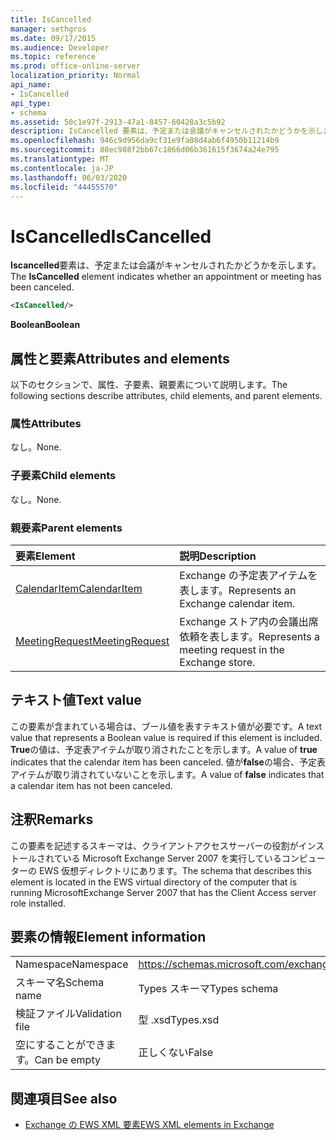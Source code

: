 ```yaml
---
title: IsCancelled
manager: sethgros
ms.date: 09/17/2015
ms.audience: Developer
ms.topic: reference
ms.prod: office-online-server
localization_priority: Normal
api_name:
- IsCancelled
api_type:
- schema
ms.assetid: 50c1e97f-2913-47a1-8457-60428a3c5b92
description: IsCancelled 要素は、予定または会議がキャンセルされたかどうかを示します。
ms.openlocfilehash: 946c9d956da9cf31e9fa08d4ab6f4950b11214b9
ms.sourcegitcommit: 88ec988f2bb67c1866d06b361615f3674a24e795
ms.translationtype: MT
ms.contentlocale: ja-JP
ms.lasthandoff: 06/03/2020
ms.locfileid: "44455570"
---
```

# <a name="iscancelled"></a><span data-ttu-id="a5e28-103">IsCancelled</span><span class="sxs-lookup"><span data-stu-id="a5e28-103">IsCancelled</span></span>

<span data-ttu-id="a5e28-104">**Iscancelled**要素は、予定または会議がキャンセルされたかどうかを示します。</span><span class="sxs-lookup"><span data-stu-id="a5e28-104">The **IsCancelled** element indicates whether an appointment or meeting has been canceled.</span></span> 
  
```xml
<IsCancelled/>
```

 <span data-ttu-id="a5e28-105">**Boolean**</span><span class="sxs-lookup"><span data-stu-id="a5e28-105">**Boolean**</span></span>
## <a name="attributes-and-elements"></a><span data-ttu-id="a5e28-106">属性と要素</span><span class="sxs-lookup"><span data-stu-id="a5e28-106">Attributes and elements</span></span>

<span data-ttu-id="a5e28-107">以下のセクションで、属性、子要素、親要素について説明します。</span><span class="sxs-lookup"><span data-stu-id="a5e28-107">The following sections describe attributes, child elements, and parent elements.</span></span>
  
### <a name="attributes"></a><span data-ttu-id="a5e28-108">属性</span><span class="sxs-lookup"><span data-stu-id="a5e28-108">Attributes</span></span>

<span data-ttu-id="a5e28-109">なし。</span><span class="sxs-lookup"><span data-stu-id="a5e28-109">None.</span></span>
  
### <a name="child-elements"></a><span data-ttu-id="a5e28-110">子要素</span><span class="sxs-lookup"><span data-stu-id="a5e28-110">Child elements</span></span>

<span data-ttu-id="a5e28-111">なし。</span><span class="sxs-lookup"><span data-stu-id="a5e28-111">None.</span></span>
  
### <a name="parent-elements"></a><span data-ttu-id="a5e28-112">親要素</span><span class="sxs-lookup"><span data-stu-id="a5e28-112">Parent elements</span></span>

|<span data-ttu-id="a5e28-113">**要素**</span><span class="sxs-lookup"><span data-stu-id="a5e28-113">**Element**</span></span>|<span data-ttu-id="a5e28-114">**説明**</span><span class="sxs-lookup"><span data-stu-id="a5e28-114">**Description**</span></span>|
|:-----|:-----|
|[<span data-ttu-id="a5e28-115">CalendarItem</span><span class="sxs-lookup"><span data-stu-id="a5e28-115">CalendarItem</span></span>](calendaritem.md) <br/> |<span data-ttu-id="a5e28-116">Exchange の予定表アイテムを表します。</span><span class="sxs-lookup"><span data-stu-id="a5e28-116">Represents an Exchange calendar item.</span></span>  <br/> |
|[<span data-ttu-id="a5e28-117">MeetingRequest</span><span class="sxs-lookup"><span data-stu-id="a5e28-117">MeetingRequest</span></span>](meetingrequest.md) <br/> |<span data-ttu-id="a5e28-118">Exchange ストア内の会議出席依頼を表します。</span><span class="sxs-lookup"><span data-stu-id="a5e28-118">Represents a meeting request in the Exchange store.</span></span>  <br/> |
   
## <a name="text-value"></a><span data-ttu-id="a5e28-119">テキスト値</span><span class="sxs-lookup"><span data-stu-id="a5e28-119">Text value</span></span>

<span data-ttu-id="a5e28-120">この要素が含まれている場合は、ブール値を表すテキスト値が必要です。</span><span class="sxs-lookup"><span data-stu-id="a5e28-120">A text value that represents a Boolean value is required if this element is included.</span></span> <span data-ttu-id="a5e28-121">**True**の値は、予定表アイテムが取り消されたことを示します。</span><span class="sxs-lookup"><span data-stu-id="a5e28-121">A value of **true** indicates that the calendar item has been canceled.</span></span> <span data-ttu-id="a5e28-122">値が**false**の場合、予定表アイテムが取り消されていないことを示します。</span><span class="sxs-lookup"><span data-stu-id="a5e28-122">A value of **false** indicates that a calendar item has not been canceled.</span></span> 
  
## <a name="remarks"></a><span data-ttu-id="a5e28-123">注釈</span><span class="sxs-lookup"><span data-stu-id="a5e28-123">Remarks</span></span>

<span data-ttu-id="a5e28-124">この要素を記述するスキーマは、クライアントアクセスサーバーの役割がインストールされている Microsoft Exchange Server 2007 を実行しているコンピューターの EWS 仮想ディレクトリにあります。</span><span class="sxs-lookup"><span data-stu-id="a5e28-124">The schema that describes this element is located in the EWS virtual directory of the computer that is running MicrosoftExchange Server 2007 that has the Client Access server role installed.</span></span>
  
## <a name="element-information"></a><span data-ttu-id="a5e28-125">要素の情報</span><span class="sxs-lookup"><span data-stu-id="a5e28-125">Element information</span></span>

|||
|:-----|:-----|
|<span data-ttu-id="a5e28-126">Namespace</span><span class="sxs-lookup"><span data-stu-id="a5e28-126">Namespace</span></span>  <br/> |https://schemas.microsoft.com/exchange/services/2006/types  <br/> |
|<span data-ttu-id="a5e28-127">スキーマ名</span><span class="sxs-lookup"><span data-stu-id="a5e28-127">Schema name</span></span>  <br/> |<span data-ttu-id="a5e28-128">Types スキーマ</span><span class="sxs-lookup"><span data-stu-id="a5e28-128">Types schema</span></span>  <br/> |
|<span data-ttu-id="a5e28-129">検証ファイル</span><span class="sxs-lookup"><span data-stu-id="a5e28-129">Validation file</span></span>  <br/> |<span data-ttu-id="a5e28-130">型 .xsd</span><span class="sxs-lookup"><span data-stu-id="a5e28-130">Types.xsd</span></span>  <br/> |
|<span data-ttu-id="a5e28-131">空にすることができます。</span><span class="sxs-lookup"><span data-stu-id="a5e28-131">Can be empty</span></span>  <br/> |<span data-ttu-id="a5e28-132">正しくない</span><span class="sxs-lookup"><span data-stu-id="a5e28-132">False</span></span>  <br/> |
   
## <a name="see-also"></a><span data-ttu-id="a5e28-133">関連項目</span><span class="sxs-lookup"><span data-stu-id="a5e28-133">See also</span></span>



- [<span data-ttu-id="a5e28-134">Exchange の EWS XML 要素</span><span class="sxs-lookup"><span data-stu-id="a5e28-134">EWS XML elements in Exchange</span></span>](ews-xml-elements-in-exchange.md)

